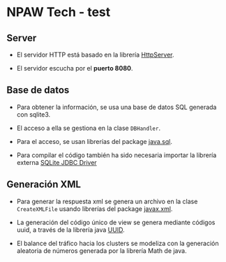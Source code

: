 # NPAW Tech - test

## Server

* El servidor HTTP está basado en la librería [HttpServer](https://docs.oracle.com/javase/8/docs/jre/api/net/httpserver/spec/com/sun/net/httpserver/HttpServer.html).

* El servidor escucha por el **puerto 8080**.

## Base de datos

* Para obtener la información, se usa una base de datos SQL generada con sqlite3.

* El acceso a ella se gestiona en la clase `DBHandler`.

* Para el acceso, se usan librerías del package [java.sql](https://docs.oracle.com/javase/7/docs/api/java/sql/package-summary.html).

* Para compilar el código también ha sido necesaria importar la librería externa [SQLite JDBC Driver](https://bitbucket.org/xerial/sqlite-jdbc/src/default/)

## Generación XML

* Para generar la respuesta xml se genera un archivo en la clase `CreateXMLFile` usando librerías del package [javax.xml](https://docs.oracle.com/javase/8/docs/api/index.html?javax/xml/parsers/package-summary.html).

* La generación del código único de view se genera mediante códigos uuid, a través de la librería java [UUID](https://docs.oracle.com/javase/7/docs/api/java/util/UUID.html).

* El balance del tráfico hacia los clusters se modeliza con la generación aleatoria de números generada por la librería Math de java.

